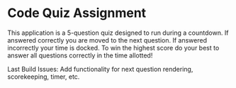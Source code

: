 # Code Quiz Assignment

This application is a 5-question quiz designed to run during a countdown. If answered correctly you are moved to the next question. If answered incorrectly your time is docked. To win the highest score do your best to answer all questions correctly in the time allotted! 

Last Build Issues: Add functionality for next question rendering, scorekeeping, timer, etc.


